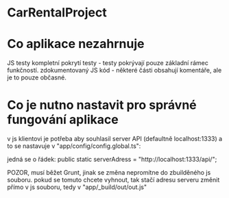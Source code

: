 CarRentalProject
==========

Co aplikace nezahrnuje
================================
JS testy
kompletní pokrytí testy - testy pokrývají pouze základní rámec funkčností.
zdokumentovaný JS kód - některé části obsahují komentáře, ale je to pouze občasné.

Co je nutno nastavit pro správné fungování aplikace
================================================================
v js klientovi je potřeba aby souhlasil server API (defaultně localhost:1333) a to se nastavuje v "app/config/config.global.ts":

jedná se o řádek:
public static serverAdress = "http://localhost:1333/api/";

POZOR, musí běžet Grunt, jinak se změna nepromítne do zbuilděného js souboru.
pokud se tomuto chcete vyhnout, tak stačí adresu serveru změnit přímo v js souboru, tedy v "app/_build/out/out.js"


